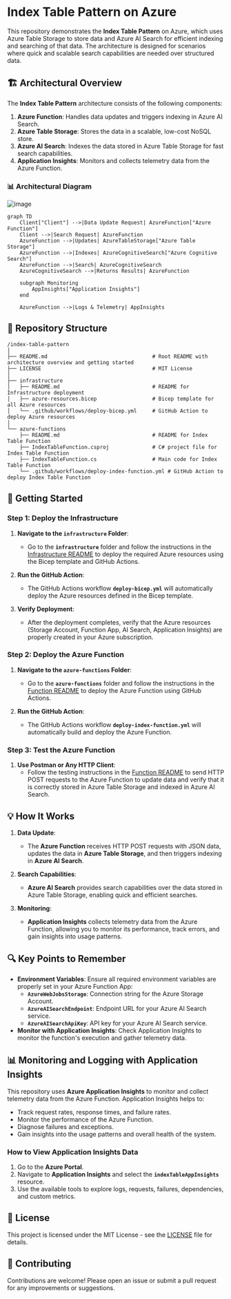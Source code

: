 # Index Table Pattern on Azure

This repository demonstrates the **Index Table Pattern** on Azure, which uses Azure Table Storage to store data and Azure AI Search for efficient indexing and searching of that data. The architecture is designed for scenarios where quick and scalable search capabilities are needed over structured data.

## 🏗️ Architectural Overview

The **Index Table Pattern** architecture consists of the following components:

1. **Azure Function**: Handles data updates and triggers indexing in Azure AI Search.
2. **Azure Table Storage**: Stores the data in a scalable, low-cost NoSQL store.
3. **Azure AI Search**: Indexes the data stored in Azure Table Storage for fast search capabilities.
4. **Application Insights**: Monitors and collects telemetry data from the Azure Function.

### 📊 Architectural Diagram

![image](https://github.com/user-attachments/assets/bf5b68d0-9e7f-4faf-91ef-077028de742e)


```mermaid
graph TD
    Client["Client"] -->|Data Update Request| AzureFunction["Azure Function"]
    Client -->|Search Request| AzureFunction
    AzureFunction -->|Updates| AzureTableStorage["Azure Table Storage"]
    AzureFunction -->|Indexes| AzureCognitiveSearch["Azure Cognitive Search"]
    AzureFunction -->|Search| AzureCognitiveSearch
    AzureCognitiveSearch -->|Returns Results| AzureFunction

    subgraph Monitoring
        AppInsights["Application Insights"]
    end

    AzureFunction -->|Logs & Telemetry| AppInsights
```

## 📂 Repository Structure

```
/index-table-pattern
│
├── README.md                                  # Root README with architecture overview and getting started
├── LICENSE                                    # MIT License
│
├── infrastructure
│   ├── README.md                              # README for Infrastructure deployment
│   ├── azure-resources.bicep                  # Bicep template for all Azure resources
│   └── .github/workflows/deploy-bicep.yml     # GitHub Action to deploy Azure resources
│
└── azure-functions
    ├── README.md                              # README for Index Table Function
    ├── IndexTableFunction.csproj              # C# project file for Index Table Function
    ├── IndexTableFunction.cs                  # Main code for Index Table Function
    └── .github/workflows/deploy-index-function.yml # GitHub Action to deploy Index Table Function
```

## 🚀 Getting Started

### Step 1: Deploy the Infrastructure

1. **Navigate to the `infrastructure` Folder**:
   - Go to the **`infrastructure`** folder and follow the instructions in the [Infrastructure README](infrastructure/README.md) to deploy the required Azure resources using the Bicep template and GitHub Actions.

2. **Run the GitHub Action**:
   - The GitHub Actions workflow **`deploy-bicep.yml`** will automatically deploy the Azure resources defined in the Bicep template.

3. **Verify Deployment**:
   - After the deployment completes, verify that the Azure resources (Storage Account, Function App, AI Search, Application Insights) are properly created in your Azure subscription.

### Step 2: Deploy the Azure Function

1. **Navigate to the `azure-functions` Folder**:
   - Go to the **`azure-functions`** folder and follow the instructions in the [Function README](azure-functions/README.md) to deploy the Azure Function using GitHub Actions.

2. **Run the GitHub Action**:
   - The GitHub Actions workflow **`deploy-index-function.yml`** will automatically build and deploy the Azure Function.

### Step 3: Test the Azure Function

1. **Use Postman or Any HTTP Client**:
   - Follow the testing instructions in the [Function README](azure-functions/README.md) to send HTTP POST requests to the Azure Function to update data and verify that it is correctly stored in Azure Table Storage and indexed in Azure AI Search.

## 💡 How It Works

1. **Data Update**:
   - The **Azure Function** receives HTTP POST requests with JSON data, updates the data in **Azure Table Storage**, and then triggers indexing in **Azure AI Search**.

2. **Search Capabilities**:
   - **Azure AI Search** provides search capabilities over the data stored in Azure Table Storage, enabling quick and efficient searches.

3. **Monitoring**:
   - **Application Insights** collects telemetry data from the Azure Function, allowing you to monitor its performance, track errors, and gain insights into usage patterns.

## 🔍 Key Points to Remember

- **Environment Variables**: Ensure all required environment variables are properly set in your Azure Function App:
  - **`AzureWebJobsStorage`**: Connection string for the Azure Storage Account.
  - **`AzureAISearchEndpoint`**: Endpoint URL for your Azure AI Search service.
  - **`AzureAISearchApiKey`**: API key for your Azure AI Search service.
- **Monitor with Application Insights**: Check Application Insights to monitor the function's execution and gather telemetry data.

## 📊 Monitoring and Logging with Application Insights

This repository uses **Azure Application Insights** to monitor and collect telemetry data from the Azure Function. Application Insights helps to:

- Track request rates, response times, and failure rates.
- Monitor the performance of the Azure Function.
- Diagnose failures and exceptions.
- Gain insights into the usage patterns and overall health of the system.

### How to View Application Insights Data

1. Go to the **Azure Portal**.
2. Navigate to **Application Insights** and select the **`indexTableAppInsights`** resource.
3. Use the available tools to explore logs, requests, failures, dependencies, and custom metrics.

## 📄 License

This project is licensed under the MIT License - see the [LICENSE](LICENSE) file for details.

## 🙌 Contributing

Contributions are welcome! Please open an issue or submit a pull request for any improvements or suggestions.
